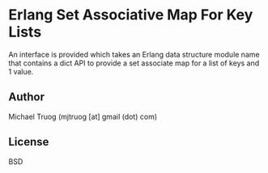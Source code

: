 Erlang Set Associative Map For Key Lists
========================================

An interface is provided which takes an Erlang data structure module name
that contains a dict API to provide a set associate map for a
list of keys and 1 value.

Author
------

Michael Truog (mjtruog [at] gmail (dot) com)

License
-------

BSD
